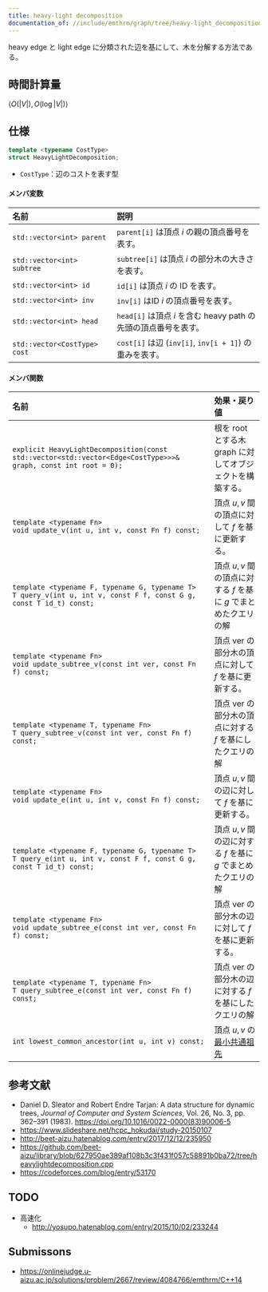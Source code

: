 ```yaml
---
title: heavy-light decomposition
documentation_of: //include/emthrm/graph/tree/heavy-light_decomposition.hpp
---
```


heavy edge と light edge に分類された辺を基にして、木を分解する方法である。


## 時間計算量

$\langle O(\lvert V \rvert), O(\log{\lvert V \rvert}) \rangle$


## 仕様

```cpp
template <typename CostType>
struct HeavyLightDecomposition;
```

- `CostType`：辺のコストを表す型

#### メンバ変数

|名前|説明|
|:--|:--|
|`std::vector<int> parent`|`parent[i]` は頂点 $i$ の親の頂点番号を表す。|
|`std::vector<int> subtree`|`subtree[i]` は頂点 $i$ の部分木の大きさを表す。|
|`std::vector<int> id`|`id[i]` は頂点 $i$ の ID を表す。|
|`std::vector<int> inv`|`inv[i]` はID $i$ の頂点番号を表す。|
|`std::vector<int> head`|`head[i]` は頂点 $i$ を含む heavy path の先頭の頂点番号を表す。|
|`std::vector<CostType> cost`|`cost[i]` は辺 (`inv[i]`, `inv[i + 1]`) の重みを表す。|

#### メンバ関数

|名前|効果・戻り値|
|:--|:--|
|`explicit HeavyLightDecomposition(const std::vector<std::vector<Edge<CostType>>>& graph, const int root = 0);`|根を $\mathrm{root}$ とする木 $\mathrm{graph}$ に対してオブジェクトを構築する。|
|`template <typename Fn>`<br>`void update_v(int u, int v, const Fn f) const;`|頂点 $u, v$ 間の頂点に対して $f$ を基に更新する。|
|`template <typename F, typename G, typename T>`<br>`T query_v(int u, int v, const F f, const G g, const T id_t) const;`|頂点 $u, v$ 間の頂点に対する $f$ を基に $g$ でまとめたクエリの解|
|`template <typename Fn>`<br>`void update_subtree_v(const int ver, const Fn f) const;`|頂点 $\mathrm{ver}$ の部分木の頂点に対して $f$ を基に更新する。|
|`template <typename T, typename Fn>`<br>`T query_subtree_v(const int ver, const Fn f) const;`|頂点 $\mathrm{ver}$ の部分木の頂点に対する $f$ を基にしたクエリの解|
|`template <typename Fn>`<br>`void update_e(int u, int v, const Fn f) const;`|頂点 $u, v$ 間の辺に対して $f$ を基に更新する。|
|`template <typename F, typename G, typename T>`<br>`T query_e(int u, int v, const F f, const G g, const T id_t) const;`|頂点 $u, v$ 間の辺に対する $f$ を基に $g$ でまとめたクエリの解|
|`template <typename Fn>`<br>`void update_subtree_e(const int ver, const Fn f) const;`|頂点 $\mathrm{ver}$ の部分木の辺に対して $f$ を基に更新する。|
|`template <typename T, typename Fn>`<br>`T query_subtree_e(const int ver, const Fn f) const;`|頂点 $\mathrm{ver}$ の部分木の辺に対する $f$ を基にしたクエリの解|
|`int lowest_common_ancestor(int u, int v) const;`|頂点 $u, v$ の[最小共通祖先](lowest_common_ancestor.md)|


## 参考文献

- Daniel D. Sleator and Robert Endre Tarjan: A data structure for dynamic trees, *Journal of Computer and System Sciences*, Vol. 26, No. 3, pp. 362–391 (1983). https://doi.org/10.1016/0022-0000(83)90006-5
- https://www.slideshare.net/hcpc_hokudai/study-20150107
- http://beet-aizu.hatenablog.com/entry/2017/12/12/235950
- https://github.com/beet-aizu/library/blob/627950ae389af108b3c3f431f057c58891b0ba72/tree/heavylightdecomposition.cpp
- https://codeforces.com/blog/entry/53170


## TODO

- 高速化
  - http://yosupo.hatenablog.com/entry/2015/10/02/233244


## Submissons

- https://onlinejudge.u-aizu.ac.jp/solutions/problem/2667/review/4084766/emthrm/C++14
